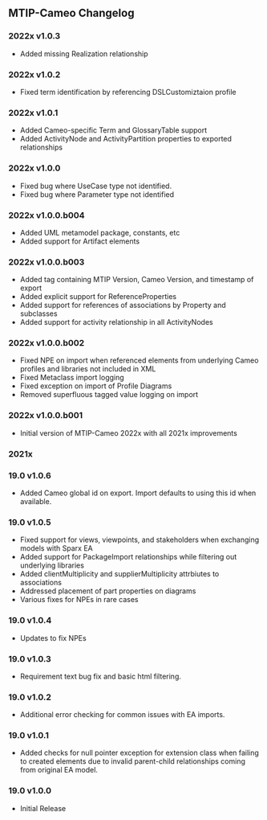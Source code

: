 ## MTIP-Cameo Changelog

### 2022x v1.0.3
* Added missing Realization relationship

### 2022x v1.0.2
* Fixed term identification by referencing DSLCustomiztaion profile

### 2022x v1.0.1
* Added Cameo-specific Term and GlossaryTable support
* Added ActivityNode and ActivityPartition properties to exported relationships

### 2022x v1.0.0
* Fixed bug where UseCase type not identified.
* Fixed bug where Parameter type not identified

### 2022x v1.0.0.b004
* Added UML metamodel package, constants, etc
* Added support for Artifact elements

### 2022x v1.0.0.b003
* Added <metadata> tag containing MTIP Version, Cameo Version, and timestamp of export
* Added explicit support for ReferenceProperties
* Added support for references of associations by Property and subclasses
* Added support for activity relationship in all ActivityNodes

### 2022x v1.0.0.b002
* Fixed NPE on import when referenced elements from underlying Cameo profiles and libraries not included in XML
* Fixed Metaclass import logging
* Fixed exception on import of Profile Diagrams
* Removed superfluous tagged value logging on import

### 2022x v1.0.0.b001
* Initial version of MTIP-Cameo 2022x with all 2021x improvements

### 2021x

### 19.0 v1.0.6
* Added Cameo global id on export. Import defaults to using this id when available.

### 19.0 v1.0.5
* Fixed support for views, viewpoints, and stakeholders when exchanging models with Sparx EA
* Added support for PackageImport relationships while filtering out underlying libraries
* Added clientMultiplicity and supplierMultiplicity attrbiutes to associations
* Addressed placement of part properties on diagrams
* Various fixes for NPEs in rare cases

### 19.0 v1.0.4
* Updates to fix NPEs

### 19.0 v1.0.3
* Requirement text bug fix and basic html filtering.

### 19.0 v1.0.2
* Additional error checking for common issues with EA imports.

### 19.0 v1.0.1
* Added checks for null pointer exception for extension class when failing to created elements due to invalid parent-child relationships coming from original EA model.

### 19.0 v1.0.0
* Initial Release